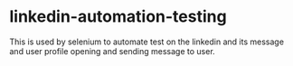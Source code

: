 # linkedin-automation-testing
This is used by selenium to automate test on the linkedin and its message and user profile opening and sending message to user.

